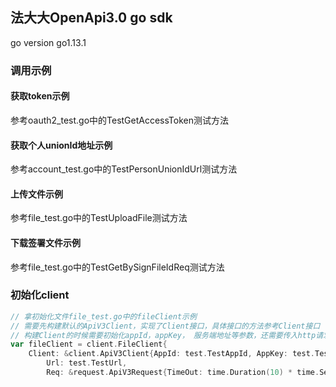 
## 法大大OpenApi3.0 go sdk 
go version go1.13.1 

### 调用示例   
#### 获取token示例  
参考oauth2_test.go中的TestGetAccessToken测试方法

#### 获取个人unionId地址示例    
参考account_test.go中的TestPersonUnionIdUrl测试方法

#### 上传文件示例
参考file_test.go中的TestUploadFile测试方法

#### 下载签署文件示例   
参考file_test.go中的TestGetBySignFileIdReq测试方法

### 初始化client
```go
// 拿初始化文件file_test.go中的fileClient示例
// 需要先构建默认的ApiV3Client，实现了Client接口，具体接口的方法参考Client接口
// 构建Client的时候需要初始化appId，appKey， 服务端地址等参数，还需要传入http请求超时时间
var fileClient = client.FileClient{
	Client: &client.ApiV3Client{AppId: test.TestAppId, AppKey: test.TestAppKey,
		Url: test.TestUrl,
		Req: &request.ApiV3Request{TimeOut: time.Duration(10) * time.Second}}}
```
